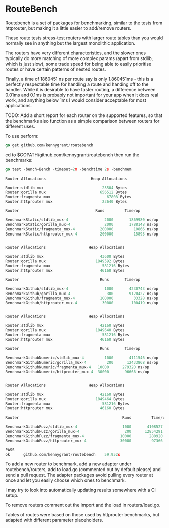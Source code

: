 # RouteBench 

Routebench is a set of packages for benchmarking, similar to the tests from httprouter, but making it a little easier to add/remove routers.

These route tests stress-test routers with larger route tables than you would normally see in anything but the largest monolithic application. 

The routers have very different characteristics, and the slower ones typically do more matching of more complex params (apart from stdlib, which is just slow), some trade speed for being able to easily prioritise routes or have certain patterns of nested routes. 

Finally, a time of 1860451 ns per route say is only 1.860451ms - this is a perfectly respectable time for handling a route and handing off to the handler. While it is desirable to have faster routing, a difference between 0.01ms and 0.1ms is probably not important for your app when it does real work, and anything below 1ms I would consider acceptable for most applications.

TODO: Add a short report for each router on the supported features, so that the benchmarks also function as a simple comparison between routers for different uses.

To use perform:

```Go 
go get github.com/kennygrant/routebench
```

cd to $GOPATH/github.com/kennygrant/routebench then run the benchmarks:

```Go 
go test -bench=Bench -timeout=2m -benchtime 2s -benchmem

Router Allocations                    Heap Allocations

Router:stdlib mux         	               23504 Bytes
Router:gorilla mux         	              656512 Bytes
Router:fragmenta mux         	             67808 Bytes
Router:httprouter mux         	           23640 Bytes

Router         	           	            Runs 	     Time/op	           Bytes/op          Allocs/op

BenchmarkStatic/stdlib_mux-4         	    2000	   1869980 ns/op	   20958 B/op	     537 allocs/op
BenchmarkStatic/gorilla_mux-4        	    2000	   1788148 ns/op	  115648 B/op	    1578 allocs/op
BenchmarkStatic/fragmenta_mux-4      	  200000	     10866 ns/op	       0 B/op	       0 allocs/op
BenchmarkStatic/httprouter_mux-4     	  200000	     15893 ns/op	       0 B/op	       0 allocs/op


Router Allocations                   Heap Allocations

Router:stdlib mux         	              43600 Bytes
Router:gorilla mux         	            1849592 Bytes
Router:fragmenta mux         	           581216 Bytes
Router:httprouter mux         	          46160 Bytes

Router         	           	              Runs 	     Time/op	         Bytes/op          Allocs/op

BenchmarkGithub/stdlib_mux-4         	    1000	   4230743 ns/op	   26419 B/op	     829 allocs/op
BenchmarkGithub/gorilla_mux-4        	     300	   9120427 ns/op	  246784 B/op	    2590 allocs/op
BenchmarkGithub/fragmenta_mux-4      	  100000	     33328 ns/op	     361 B/op	       6 allocs/op
BenchmarkGithub/httprouter_mux-4     	   30000	    100419 ns/op	   24970 B/op	     296 allocs/op


Router Allocations                   Heap Allocations

Router:stdlib mux         	              42160 Bytes
Router:gorilla mux         	            1849640 Bytes
Router:fragmenta mux         	           581216 Bytes
Router:httprouter mux         	          46160 Bytes

Router         	           	              Runs 	     Time/op	         Bytes/op          Allocs/op

BenchmarkGithubNumeric/stdlib_mux-4  	    1000	   4111546 ns/op	   31668 B/op	     901 allocs/op
BenchmarkGithubNumeric/gorilla_mux-4 	     200	  12433868 ns/op	  246784 B/op	    2590 allocs/op
BenchmarkGithubNumeric/fragmenta_mux-4   10000	    279320 ns/op	   10737 B/op	     130 allocs/op
BenchmarkGithubNumeric/httprouter_mux-4  30000	     96666 ns/op	   23759 B/op	     296 allocs/op


Router Allocations                   Heap Allocations

Router:stdlib mux         	              42160 Bytes
Router:gorilla mux         	            1849464 Bytes
Router:fragmenta mux         	           581216 Bytes
Router:httprouter mux         	          46160 Bytes

Router         	           	                        Runs 	     Time/op	         Bytes/op          Allocs/op

BenchmarkGithubFuzz/stdlib_mux-4               	    1000	   4108527 ns/op	   31684 B/op	     902 allocs/op
BenchmarkGithubFuzz/gorilla_mux-4              	     200	  12854291 ns/op	  246784 B/op	    2590 allocs/op
BenchmarkGithubFuzz/fragmenta_mux-4            	   10000	    280920 ns/op	   10737 B/op	     130 allocs/op
BenchmarkGithubFuzz/httprouter_mux-4           	   30000	     97366 ns/op	   23791 B/op	     296 allocs/op

PASS
ok  	github.com/kennygrant/routebench	59.952s
```

To add a new router to benchmark, add a new adapter under routebench/routers, add to load.go (commented out by default please) and send a pull request. The adapter packages avoid pulling every router at once and let you easily choose which ones to benchmark. 

I may try to look into automatically updating results somewhere with a CI setup. 

To remove routers comment out the import and the load in routers/load.go. 

Tables of routes were based on those used by httprouter benchmarks, but adapted with different parameter placeholders. 